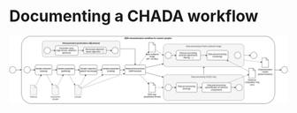 Documenting a CHADA workflow
============================

![CHADA workflow](figs/SEM-CHADA-bpmn_diagram.png)
